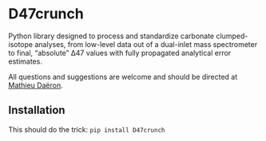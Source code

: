 # D47crunch

Python library designed to process and standardize carbonate clumped-isotope
analyses, from low-level data out of a dual-inlet mass spectrometer to final,
“absolute” Δ47 values with fully propagated analytical error estimates.

All questions and suggestions are welcome and should be directed at [Mathieu Daëron](mailto:mathieu@daeron.fr?subject=[D47crunch]).

## Installation

This should do the trick: `pip install D47crunch`
